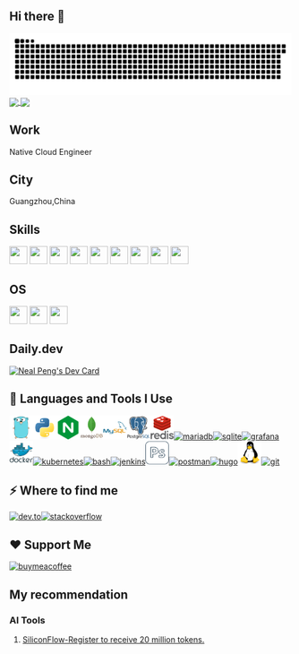 ## Hi there 👋
<picture>
  <source media="(prefers-color-scheme: dark)" srcset="https://raw.githubusercontent.com/pengshp/pengshp/output/github-contribution-grid-snake-dark.svg">
  <source media="(prefers-color-scheme: light)" srcset="https://raw.githubusercontent.com/pengshp/pengshp/output/github-contribution-grid-snake.svg">
  <img alt="github contribution grid snake animation" src="https://raw.githubusercontent.com/pengshp/pengshp/output/github-contribution-grid-snake.svg">
</picture>

<!--
**pengshp/pengshp** is a ✨ _special_ ✨ repository because its `README.md` (this file) appears on your GitHub profile.

Here are some ideas to get you started:

- 🔭 I’m currently working on ...
- 🌱 I’m currently learning ...
- 👯 I’m looking to collaborate on ...
- 🤔 I’m looking for help with ...
- 💬 Ask me about ...
- 📫 How to reach me: ...
- 😄 Pronouns: ...
- ⚡ Fun fact: ...
-->
<a href="https://github.com/anuraghazra/github-readme-stats">
  <img align="center" src="https://github-readme-stats.vercel.app/api?username=pengshp&count_private=true&show_icons=true&theme=dark" />
</a>
<a href="https://github.com/anuraghazra/convoychat">
  <img align="center" src="https://github-readme-stats.vercel.app/api/top-langs/?username=pengshp&langs_count=8&theme=dark&count_private=true&layout=compact&hide=javascript,html,css,CoffeeScript&card_width=250" />
</a>

## Work
Native Cloud Engineer

## City
Guangzhou,China

## Skills
<code><img height="32" width="32" src="https://cdn.simpleicons.org/linux/FCC624" /></code>
<code><img height="32" width="32" src="https://cdn.simpleicons.org/mysql/4479A1" /></code>
<code><img height="32" width="32" src="https://cdn.simpleicons.org/docker/2496ED" /></code>
<code><img height="32" width="32" src="https://cdn.simpleicons.org/kubernetes/326CE5" /></code>
<code><img height="32" width="32" src="https://cdn.simpleicons.org/go/00ADD8" /></code>
<code><img height="32" width="32" src="https://cdn.simpleicons.org/python/3776AB" /></code>
<code><img height="32" width="32" src="https://cdn.simpleicons.org/ansible/EE0000" /></code>
<code><img height="32" width="32" src="https://cdn.simpleicons.org/git/F05032" /></code>
<code><img height="32" width="32" src="https://cdn.simpleicons.org/neovim/57A143" /></code>

## OS
<code><img height="32" width="32" src="https://cdn.simpleicons.org/archlinux/1793D1" /></code>
<code><img height="32" width="32" src="https://cdn.simpleicons.org/rockylinux/10B981" /></code>
<code><img height="32" width="32" src="https://cdn.simpleicons.org/openwrt/00B5E2" /></code>

## Daily.dev
<a href="https://app.daily.dev/nealpeng"><img src="https://api.daily.dev/devcards/v2/f2A4xZC0mbGhxZXlBFk07.png?type=wide&r=4pd" width="652" alt="Neal Peng's Dev Card"/></a>

<h2>🚀 Languages and Tools I Use</h2>
<p> <a target="_blank" href="https://raw.githubusercontent.com/devicons/devicon/master/icons/go/go-original.svg"
        style="display: inline-block;"><img
            src="https://raw.githubusercontent.com/devicons/devicon/master/icons/go/go-original.svg" alt="go" width="42"
            height="42" /></a><a target="_blank"
        href="https://raw.githubusercontent.com/devicons/devicon/master/icons/python/python-original.svg"
        style="display: inline-block;"><img
            src="https://raw.githubusercontent.com/devicons/devicon/master/icons/python/python-original.svg"
            alt="python" width="42" height="42" /></a><a target="_blank"
        href="https://raw.githubusercontent.com/devicons/devicon/master/icons/nginx/nginx-original.svg"
        style="display: inline-block;"><img
            src="https://raw.githubusercontent.com/devicons/devicon/master/icons/nginx/nginx-original.svg" alt="nginx"
            width="42" height="42" /></a><a target="_blank"
        href="https://raw.githubusercontent.com/devicons/devicon/master/icons/mongodb/mongodb-original-wordmark.svg"
        style="display: inline-block;"><img
            src="https://raw.githubusercontent.com/devicons/devicon/master/icons/mongodb/mongodb-original-wordmark.svg"
            alt="mongodb" width="42" height="42" /></a><a target="_blank"
        href="https://raw.githubusercontent.com/devicons/devicon/master/icons/mysql/mysql-original-wordmark.svg"
        style="display: inline-block;"><img
            src="https://raw.githubusercontent.com/devicons/devicon/master/icons/mysql/mysql-original-wordmark.svg"
            alt="mysql" width="42" height="42" /></a><a target="_blank"
        href="https://raw.githubusercontent.com/devicons/devicon/master/icons/postgresql/postgresql-original-wordmark.svg"
        style="display: inline-block;"><img
            src="https://raw.githubusercontent.com/devicons/devicon/master/icons/postgresql/postgresql-original-wordmark.svg"
            alt="postgresql" width="42" height="42" /></a><a target="_blank"
        href="https://raw.githubusercontent.com/devicons/devicon/master/icons/redis/redis-original-wordmark.svg"
        style="display: inline-block;"><img
            src="https://raw.githubusercontent.com/devicons/devicon/master/icons/redis/redis-original-wordmark.svg"
            alt="redis" width="42" height="42" /></a><a target="_blank"
        href="https://www.vectorlogo.zone/logos/mariadb/mariadb-icon.svg" style="display: inline-block;"><img
            src="https://www.vectorlogo.zone/logos/mariadb/mariadb-icon.svg" alt="mariadb" width="42"
            height="42" /></a><a target="_blank" href="https://www.vectorlogo.zone/logos/sqlite/sqlite-icon.svg"
        style="display: inline-block;"><img src="https://www.vectorlogo.zone/logos/sqlite/sqlite-icon.svg" alt="sqlite"
            width="42" height="42" /></a><a target="_blank"
        href="https://www.vectorlogo.zone/logos/grafana/grafana-icon.svg" style="display: inline-block;"><img
            src="https://www.vectorlogo.zone/logos/grafana/grafana-icon.svg" alt="grafana" width="42"
            height="42" /></a><a target="_blank"
        href="https://raw.githubusercontent.com/devicons/devicon/master/icons/docker/docker-original-wordmark.svg"
        style="display: inline-block;"><img
            src="https://raw.githubusercontent.com/devicons/devicon/master/icons/docker/docker-original-wordmark.svg"
            alt="docker" width="42" height="42" /></a><a target="_blank"
        href="https://www.vectorlogo.zone/logos/kubernetes/kubernetes-icon.svg" style="display: inline-block;"><img
            src="https://www.vectorlogo.zone/logos/kubernetes/kubernetes-icon.svg" alt="kubernetes" width="42"
            height="42" /></a><a target="_blank" href="https://www.vectorlogo.zone/logos/gnu_bash/gnu_bash-icon.svg"
        style="display: inline-block;"><img src="https://www.vectorlogo.zone/logos/gnu_bash/gnu_bash-icon.svg"
            alt="bash" width="42" height="42" /></a><a target="_blank"
        href="https://www.vectorlogo.zone/logos/jenkins/jenkins-icon.svg" style="display: inline-block;"><img
            src="https://www.vectorlogo.zone/logos/jenkins/jenkins-icon.svg" alt="jenkins" width="42"
            height="42" /></a><a target="_blank"
        href="https://raw.githubusercontent.com/devicons/devicon/master/icons/photoshop/photoshop-line.svg"
        style="display: inline-block;"><img
            src="https://raw.githubusercontent.com/devicons/devicon/master/icons/photoshop/photoshop-line.svg"
            alt="photoshop" width="42" height="42" /></a><a target="_blank"
        href="https://www.vectorlogo.zone/logos/getpostman/getpostman-icon.svg" style="display: inline-block;"><img
            src="https://www.vectorlogo.zone/logos/getpostman/getpostman-icon.svg" alt="postman" width="42"
            height="42" /></a><a target="_blank" href="https://api.iconify.design/logos-hugo.svg"
        style="display: inline-block;"><img src="https://api.iconify.design/logos-hugo.svg" alt="hugo" width="42"
            height="42" /></a><a target="_blank"
        href="https://raw.githubusercontent.com/devicons/devicon/master/icons/linux/linux-original.svg"
        style="display: inline-block;"><img
            src="https://raw.githubusercontent.com/devicons/devicon/master/icons/linux/linux-original.svg" alt="linux"
            width="42" height="42" /></a><a target="_blank"
        href="https://www.vectorlogo.zone/logos/git-scm/git-scm-icon.svg" style="display: inline-block;"><img
            src="https://www.vectorlogo.zone/logos/git-scm/git-scm-icon.svg" alt="git" width="42" height="42" /></a>
</p>

</p>
<h2>⚡️ Where to find me</h2>
<p> <a target="_blank" href="https://dev.to/pengshp" style="display: inline-block;"><img
            src="https://img.shields.io/badge/dev-to?style=for-the-badge&logo=dev-to&logoColor=white&color=black"
            alt="dev.to" /></a><a target="_blank" href="https://stackoverflow.com/users/9294702"
        style="display: inline-block;"><img
            src="https://img.shields.io/badge/stackoverflow-logo?style=for-the-badge&logo=stackoverflow&logoColor=white&color=#cc0000"
            alt="stackoverflow" /></a> </p>
<h2>❤️ Support Me</h2>
<p>
<p> <a href="https://www.buymeacoffee.com/pengshp3"> <img
            src="https://cdn.buymeacoffee.com/buttons/v2/default-yellow.png" width="160" alt="buymeacoffee" /> </a> </p>
</p>

## My recommendation
### AI Tools
1. [SiliconFlow-Register to receive 20 million tokens.](https://cloud.siliconflow.cn/i/PSCv1kES)
